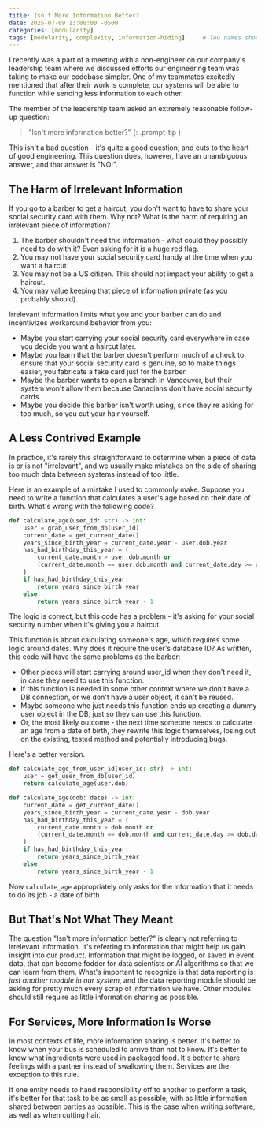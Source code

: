 ```yaml
---
title: Isn't More Information Better?
date: 2025-07-09 13:00:00 -0500
categories: [modularity]
tags: [modularity, complexity, information-hiding]     # TAG names should always be lowercase
---
```


I recently was a part of a meeting with a non-engineer on our company's leadership team where we discussed efforts our engineering team was taking to make our codebase simpler. One of my teammates excitedly mentioned that after their work is complete, our systems will be able to function while sending less information to each other.

The member of the leadership team asked an extremely reasonable follow-up question: 
> "Isn't more information better?"
{: .prompt-tip }

This isn't a bad question - it's quite a good question, and cuts to the heart of good engineering. This question does, however, have an unambiguous answer, and that answer is "NO!".

## The Harm of Irrelevant Information

If you go to a barber to get a haircut, you don't want to have to share your social security card with them. Why not? What is the harm of requiring an irrelevant piece of information?

1. The barber shouldn't need this information - what could they possibly need to do with it? Even asking for it is a huge red flag.
1. You may not have your social security card handy at the time when you want a haircut.
1. You may not be a US citizen. This should not impact your ability to get a haircut.
1. You may value keeping that piece of information private (as you probably should).

Irrelevant information limits what you and your barber can do and incentivizes workaround behavior from you:

* Maybe you start carrying your social security card everywhere in case you decide you want a haircut later. 
* Maybe you learn that the barber doesn't perform much of a check to ensure that your social security card is genuine, so to make things easier, you fabricate a fake card just for the barber. 
* Maybe the barber wants to open a branch in Vancouver, but their system won't allow them because Canadians don't have social security cards.
* Maybe you decide this barber isn't worth using, since they're asking for too much, so you cut your hair yourself.

## A Less Contrived Example

In practice, it's rarely this straightforward to determine when a piece of data is or is not "irrelevant", and we usually make mistakes on the side of sharing too much data between systems instead of too little.

Here is an example of a mistake I used to commonly make. Suppose you need to write a function that calculates a user's age based on their date of birth. What's wrong with the following code?

```py
def calculate_age(user_id: str) -> int:
    user = grab_user_from_db(user_id)
    current_date = get_current_date()
    years_since_birth_year = current_date.year - user.dob.year
    has_had_birthday_this_year = (
        current_date.month > user.dob.month or 
        (current_date.month == user.dob.month and current_date.day >= user.dob.day)
    )
    if has_had_birthday_this_year:
        return years_since_birth_year
    else:
        return years_since_birth_year - 1
```

The logic is correct, but this code has a problem - it's asking for your social security number when it's giving you a haircut.

This function is about calculating someone's age, which requires some logic around dates. Why does it require the user's database ID? As written, this code will have the same problems as the barber:

* Other places will start carrying around user_id when they don't need it, in case they need to use this function. 
* If this function is needed in some other context where we don't have a DB connection, or we don't have a user object, it can't be reused.
* Maybe someone who just needs this function ends up creating a dummy user object in the DB, just so they can use this function.
* Or, the most likely outcome - the next time someone needs to calculate an age from a date of birth, they rewrite this logic themselves, losing out on the existing, tested method and potentially introducing bugs.

Here's a better version.

```py
def calculate_age_from_user_id(user_id: str) -> int:
    user = get_user_from_db(user_id)
    return calculate_age(user.dob)

def calculate_age(dob: date) -> int:
    current_date = get_current_date()
    years_since_birth_year = current_date.year - dob.year
    has_had_birthday_this_year = (
        current_date.month > dob.month or 
        (current_date.month == dob.month and current_date.day >= dob.day)
    )
    if has_had_birthday_this_year:
        return years_since_birth_year
    else:
        return years_since_birth_year - 1
```

Now `calculate_age` appropriately only asks for the information that it needs to do its job - a date of birth.

## But That's Not What They Meant

The question "Isn't more information better?" is clearly not referring to irrelevant information. It's referring to information that might help us gain insight into our product. Information that might be logged, or saved in event data, that can become fodder for data scientists or AI algorithms so that we can learn from them. What's important to recognize is that data reporting is *just another module in our system*, and the data reporting module should be asking for pretty much every scrap of information we have. Other modules should still require as little information sharing as possible.

## For Services, More Information Is Worse

In most contexts of life, more information sharing is better. It's better to know when your bus is scheduled to arrive than not to know. It's better to know what ingredients were used in packaged food. It's better to share feelings with a partner instead of swallowing them. Services are the exception to this rule.

If one entity needs to hand responsibility off to another to perform a task, it's better for that task to be as small as possible, with as little information shared between parties as possible. This is the case when writing software, as well as when cutting hair.
